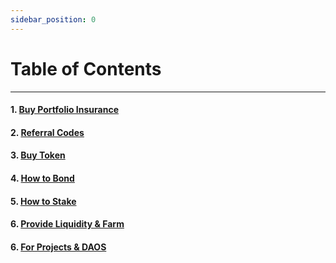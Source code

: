 ```yaml
---
sidebar_position: 0
---
```


# Table of Contents
---
#### 1. [Buy Portfolio Insurance](buy-cover)
#### 2. [Referral Codes](referral-codes)
#### 3. [Buy Token](buy-token)
#### 4. [How to Bond](bond)
#### 5. [How to Stake](stake)
#### 6. [Provide Liquidity & Farm](LP)
#### 6. [For Projects & DAOS](projects-and-daos)